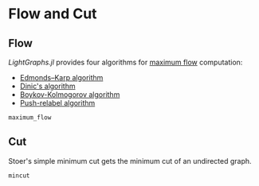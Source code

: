 # Flow and Cut

## Flow

*LightGraphs.jl* provides four algorithms for [maximum flow](https://en.wikipedia.org/wiki/Maximum_flow_problem)
computation:

- [Edmonds–Karp algorithm](https://en.wikipedia.org/wiki/Edmonds%E2%80%93Karp_algorithm)
- [Dinic's algorithm](https://en.wikipedia.org/wiki/Dinic%27s_algorithm)
- [Boykov-Kolmogorov algorithm](http://ieeexplore.ieee.org/xpls/abs_all.jsp?arnumber=1316848&tag=1)
- [Push-relabel algorithm](https://en.wikipedia.org/wiki/Push%E2%80%93relabel_maximum_flow_algorithm)

```@doc
maximum_flow
```

## Cut

Stoer's simple minimum cut gets the minimum cut of an undirected graph.

```@doc
mincut
```

